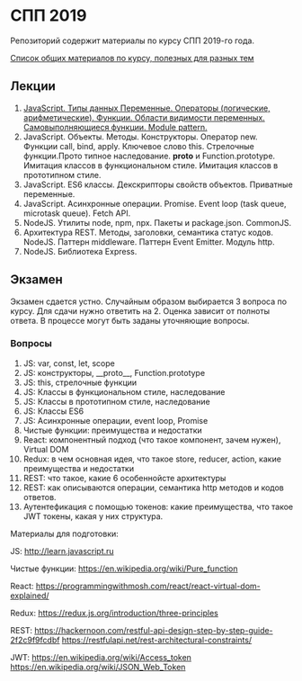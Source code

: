 ﻿# СПП 2019

Репозиторий содержит материалы по курсу СПП 2019-го года.

[Список общих материалов по курсу, полезных для разных тем](./books.md)

## Лекции
1. [JavaScript. Типы данных Переменные. Операторы (логические, арифметические). Функции. Области видимости переменных. Самовыполняющиеся функции. Module pattern.](./lecture1.md)
2. JavaScript. Объекты. Методы. Конструкторы. Оператор new. Функции call, bind, apply. Ключевое слово this. Стрелочные функции.Прото типное наследование. __proto__ и Function.prototype. Имитация классов в функциональном стиле. Имитация классов в прототипном стиле.
3. JavaScript. ES6 классы. Декскрипторы свойств объектов. Приватные переменные.
4. JavaScript. Асинхронные операции. Promise. Event loop (task queue, microtask queue). Fetch API.
5. NodeJS. Утилиты node, npm, npx. Пакеты и package.json. CommonJS. 
6. Архитектура REST. Методы, заголовки, семантика статус кодов. NodeJS. Паттерн middleware. Паттерн Event Emitter. Модуль http.
7. NodeJS. Библиотека Express.

## Экзамен
Экзамен сдается устно. Случайным образом выбирается 3 вопроса по курсу. Для сдачи нужно ответить на 2. Оценка зависит от полноты ответа. В процессе могут быть заданы уточняющие вопросы.

### Вопросы
1. JS: var, const, let, scope
2. JS: конструкторы, \_\_proto\_\_, Function.prototype
3. JS: this, стрелочные функции
4. JS: Классы в функциональном стиле, наследование
5. JS: Классы в прототипном стиле, наследование
6. JS: Классы ES6
7. JS: Асинхронные операции, event loop, Promise
8. Чистые функции: преимущества и недостатки
9. React: компонентный подход (что такое компонент, зачем нужен), Virtual DOM
10. Redux: в чем основная идея, что такое store, reducer, action, какие преимущества и недостатки
11. REST: что такое, какие 6 особеннойсте архитектуры
12. REST: как описываются операции, семантика http методов и кодов ответов.
13. Аутентефикация с помощью токенов: какие преимущества, что такое JWT токены, какая у них структура.

Материалы для подготовки:

JS: http://learn.javascript.ru

Чистые функции: https://en.wikipedia.org/wiki/Pure_function

React: https://programmingwithmosh.com/react/react-virtual-dom-explained/

Redux: https://redux.js.org/introduction/three-principles

REST: 
https://hackernoon.com/restful-api-design-step-by-step-guide-2f2c9f9fcdbf
https://restfulapi.net/rest-architectural-constraints/

JWT:
https://en.wikipedia.org/wiki/Access_token
https://en.wikipedia.org/wiki/JSON_Web_Token